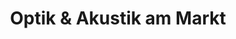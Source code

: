 ---
title: "Optik & Akustik am Markt"
url: /knuellwald/optik-und-akustik-am-markt/
shop: Optiker
---